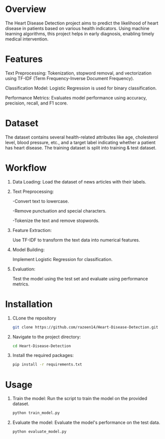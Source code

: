 # Overview
The Heart Disease Detection project aims to predict the likelihood of heart disease in patients based on various health indicators. Using machine learning algorithms, this project helps in early diagnosis, enabling timely medical intervention.
# Features
Text Preprocessing: Tokenization, stopword removal, and vectorization using TF-IDF (Term Frequency-Inverse Document Frequency).

Classification Model: Logistic Regression is used for binary classification.

Performance Metrics: Evaluates model performance using accuracy, precision, recall, and F1 score.

# Dataset
The dataset contains several health-related attributes like age, cholesterol level, blood pressure, etc., and a target label indicating whether a patient has heart disease. The training dataset is split into training & test dataset.

# Workflow
1. Data Loading: Load the dataset of news articles with their labels.
2. Text Preprocessing:
   
   -Convert text to lowercase.
   
   -Remove punctuation and special characters.
   
   -Tokenize the text and remove stopwords.

4. Feature Extraction:
   
   Use TF-IDF to transform the text data into numerical features.

6. Model Building:
   
   Implement Logistic Regression for classification.

8. Evaluation:
   
   Test the model using the test set and evaluate using performance metrics.

# Installation

1. CLone the repository
   ```bash
   git clone https://github.com/razeen14/Heart-Disease-Detection.git
   ```
   
2. Navigate to the project directory:
   ```bash
   cd Heart-Disease-Detection
   ```
   
3. Install the required packages:
   ```bash
   pip install -r requirements.txt
   ```
   
# Usage

1. Train the model: Run the script to train the model on the provided dataset.
   ```bash
   python train_model.py
   ```

2. Evaluate the model: Evaluate the model's performance on the test data.
   ```bash
   python evaluate_model.py
   ```


